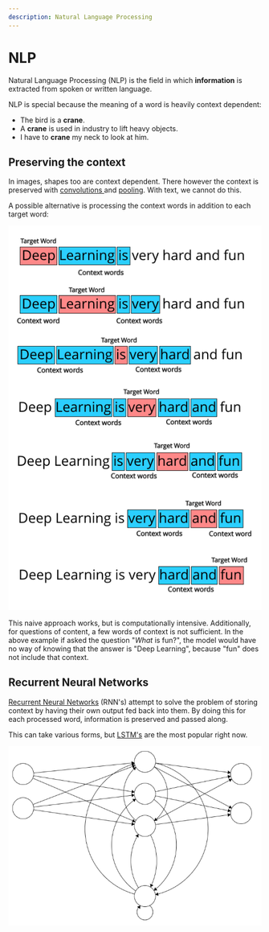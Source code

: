 ```yaml
---
description: Natural Language Processing
---
```


# NLP

Natural Language Processing \(NLP\) is the field in which **information** is extracted from spoken or written language.

NLP is special because the meaning of a word is heavily context dependent:

* The bird is a **crane**.
*  A **crane** is used in industry to lift heavy objects.
* I have to **crane** my neck to look at him.

## Preserving the context

In images, shapes too are context dependent. There however the context is preserved with [convolutions ](computer-vision/convolution.md)and [pooling](computer-vision/pooling.md). With text, we cannot do this.

A possible alternative is processing the context words in addition to each target word:

![](.gitbook/assets/image%20%285%29.png)

This naive approach works, but is computationally intensive. Additionally, for questions of content, a few words of context is not sufficient. In the above example if asked the question "_What_ is fun?", the model would have no way of knowing that the answer is "Deep Learning", because "fun" does not include that context.

## Recurrent Neural Networks

[Recurrent Neural Networks](https://en.wikipedia.org/wiki/Recurrent_neural_network) \(RNN's\) attempt to solve the problem of storing context by having their own output fed back into them. By doing this for each processed word, information is preserved and passed along.

This can take various forms, but [LSTM's](https://en.wikipedia.org/wiki/Long_short-term_memory) are the most popular right now.

![A very simple NN that feeds the output of its middle layer to a &quot;recurrent&quot; layer, and then gets it back](.gitbook/assets/image%20%2816%29.png)



